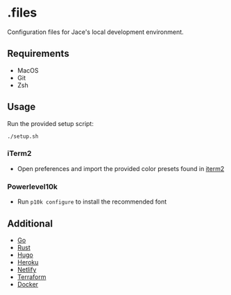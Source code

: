# .files

Configuration files for Jace's local development environment.

## Requirements

- MacOS
- Git
- Zsh

## Usage

Run the provided setup script:

```
./setup.sh
```

### iTerm2

- Open preferences and import the provided color presets found in [iterm2](iterm2)

### Powerlevel10k

- Run `p10k configure` to install the recommended font

## Additional

- [Go](https://formulae.brew.sh/formula/go)
- [Rust](https://www.rust-lang.org/)
- [Hugo](https://formulae.brew.sh/formula/hugo)
- [Heroku](https://devcenter.heroku.com/articles/heroku-cli#other-installation-methods)
- [Netlify](https://formulae.brew.sh/formula/netlify-cli)
- [Terraform](https://formulae.brew.sh/formula/terraform)
- [Docker](https://docs.docker.com/docker-for-mac/install/)